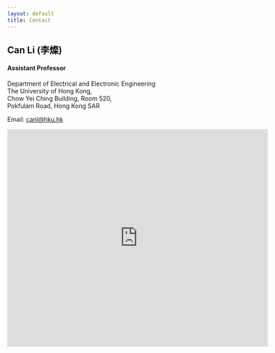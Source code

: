 ```yaml
---
layout: default
title: Contact
---
```


## Can Li (李燦)

#### Assistant Professor

Department of Electrical and Electronic Engineering  
The University of Hong Kong,  
Chow Yei Ching Building, Room 520,  
Pokfulam Road, Hong Kong SAR


Email: [canl@hku.hk](mailto:canl@hku.hk)

<div class="mapouter"><div class="gmap_canvas"><iframe width="600" height="500" id="gmap_canvas" src="https://maps.google.com/maps?q=chow%20yei%20ching%20building&t=&z=15&ie=UTF8&iwloc=&output=embed" frameborder="0" scrolling="no" marginheight="0" marginwidth="0"></iframe><a href="https://www.whatismyip-address.com/divi-discount/"></a></div><style>.mapouter{position:relative;text-align:right;height:500px;width:600px;}.gmap_canvas {overflow:hidden;background:none!important;height:500px;width:600px;}</style></div>


